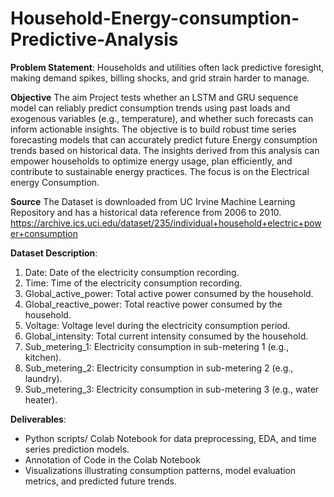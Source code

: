# Household-Energy-consumption-Predictive-Analysis

**Problem Statement**: 
Households and utilities often lack predictive foresight, making demand spikes, billing shocks, and grid strain harder to manage. 

**Objective**
The aim Project tests whether an LSTM and GRU sequence model can reliably predict consumption trends using past loads and exogenous variables (e.g., temperature), and whether such forecasts can inform actionable insights. The objective is to  build robust time series forecasting models that can accurately predict future Energy  consumption trends based on historical data. The insights derived from this analysis can empower  households to optimize energy usage, plan efficiently, and contribute to sustainable energy  practices. The focus is on the Electrical energy Consumption. 

**Source**
The Dataset is downloaded from UC Irvine Machine Learning Repository and has a historical data reference from 2006 to 2010.
  https://archive.ics.uci.edu/dataset/235/individual+household+electric+power+consumption


**Dataset Description**:
1. Date: Date of the electricity consumption recording.
2. Time: Time of the electricity consumption recording.
3. Global_active_power: Total active power consumed by the household.
4. Global_reactive_power: Total reactive power consumed by the household.
5. Voltage: Voltage level during the electricity consumption period.
6. Global_intensity: Total current intensity consumed by the household.
7. Sub_metering_1: Electricity consumption in sub-metering 1 (e.g., kitchen).
8. Sub_metering_2: Electricity consumption in sub-metering 2 (e.g., laundry).
9. Sub_metering_3: Electricity consumption in sub-metering 3 (e.g., water heater).

**Deliverables**:
- Python scripts/ Colab Notebook for data preprocessing, EDA, and time series prediction models.
- Annotation of Code in the Colab Notebook
- Visualizations illustrating consumption patterns, model evaluation metrics, and predicted future trends.
